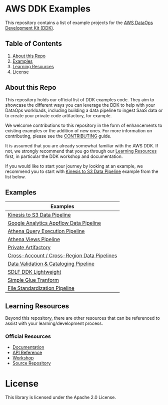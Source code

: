 # AWS DDK Examples

This repository contains a list of example projects for the [AWS DataOps Development Kit (DDK)](https://awslabs.github.io/aws-ddk/).

## Table of Contents
1. [About this Repo](#About)
2. [Examples](#Examples)
3. [Learning Resources](#Learning)
4. [License](#License)

## About this Repo <a name="About"></a>
This repository holds our official list of DDK examples code. They aim to showcase the different ways you can leverage the DDK to help with your DataOps workloads, including building a data pipeline to ingest SaaS data or to create your private code artifactory, for example.

We welcome contributions to this repository in the form of enhancements to existing examples or the addition of new ones. For more information on contributing, please see the [CONTRIBUTING](https://github.com/aws-samples/aws-ddk-examples/blob/main/CONTRIBUTING.md) guide.

It is assumed that you are already somewhat familiar with the AWS DDK. If not, we strongly recommend that you go through our [Learning Resources](#Learning) first, in particular the DDK workshop and documentation.

If you would like to start your journey by looking at an example, we recommend you to start with [Kinesis to S3 Data Pipeline](https://github.com/aws-samples/aws-ddk-examples/tree/main/basic-data-pipeline) example from the list below.

## Examples <a name="Examples"></a>
| Examples                                                                                                                                    |
|---------------------------------------------------------------------------------------------------------------------------------------------|
| [Kinesis to S3 Data Pipeline](https://github.com/aws-samples/aws-ddk-examples/tree/main/basic-data-pipeline)                                |
| [Google Analytics Appflow Data Pipeline](https://github.com/aws-samples/aws-ddk-examples/tree/main/appflow_athena)                          |
| [Athena Query Execution Pipeline](https://github.com/aws-samples/aws-ddk-examples/tree/main/athena-query-execution-pipeline)                |
| [Athena Views Pipeline](https://github.com/aws-samples/aws-ddk-examples/tree/main/athena-views-pipeline)                                    |
| [Private Artifactory](https://github.com/aws-samples/aws-ddk-examples/tree/main/private_artifactory)                                        |
| [Cross-Account / Cross-Region Data Pipelines](https://github.com/aws-samples/aws-ddk-examples/tree/main/cross-account-region-data-pipeline) |
| [Data Validation & Cataloging Pipeline](https://github.com/aws-samples/aws-ddk-examples/tree/main/data-validation-cataloging-pipeline)      |
| [SDLF DDK Lightweight](https://github.com/aws-samples/aws-ddk-examples/tree/main/sdlf-ddk-lightweight)                                      |
| [Simple Glue Tranform](https://github.com/aws-samples/aws-ddk-examples/tree/main/simple-glue-transform)                                     |
| [File Standardization Pipeline](https://github.com/aws-samples/aws-ddk-examples/tree/main/file-standardization-pipeline)                    |

## Learning Resources <a name="Learning"></a>
Beyond this repository, there are other resources that can be referenced to assist with your learning/development process.

### Official Resources
- [Documentation](https://awslabs.github.io/aws-ddk/)
- [API Reference](https://awslabs.github.io/aws-ddk/release/stable/api/index)
- [Workshop](https://catalog.us-east-1.prod.workshops.aws/workshops/3644b48b-1d7c-43ef-a353-6edcd96385af/en-US)
- [Source Repository](https://github.com/awslabs/aws-ddk)

# License <a name="License"></a>

This library is licensed under the Apache 2.0 License.
